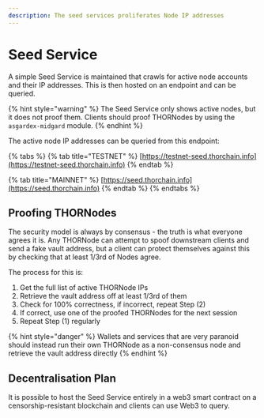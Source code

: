 ```yaml
---
description: The seed services proliferates Node IP addresses
---
```


# Seed Service

A simple Seed Service is maintained that crawls for active node accounts and their IP addresses. This is then hosted on an endpoint and can be queried. 

{% hint style="warning" %}
The Seed Service only shows active nodes, but it does not proof them. Clients should proof THORNodes by using the `asgardex-midgard` module. 
{% endhint %}

The active node IP addresses can be queried from this endpoint:

{% tabs %}
{% tab title="TESTNET" %}
[https://testnet-seed.thorchain.info](https://testnet-seed.thorchain.info)
{% endtab %}

{% tab title="MAINNET" %}
[https://seed.thorchain.info](https://seed.thorchain.info)
{% endtab %}
{% endtabs %}

## Proofing THORNodes

The security model is always by consensus - the truth is what everyone agrees it is. Any THORNode can attempt to spoof downstream clients and send a fake vault address, but a client can protect themselves against this by checking that at least 1/3rd of Nodes agree. 

The process for this is:

1. Get the full list of active THORNode IPs
2. Retrieve the vault address off at least 1/3rd of them
3. Check for 100% correctness, if incorrect, repeat Step \(2\)
4. If correct, use one of the proofed THORNodes for the next session
5. Repeat Step \(1\) regularly

{% hint style="danger" %}
Wallets and services that are very paranoid should instead run their own THORNode as a non-consensus node and retrieve the vault address directly
{% endhint %}

## Decentralisation Plan

It is possible to host the Seed Service entirely in a web3 smart contract on a censorship-resistant blockchain and clients can use Web3 to query. 

